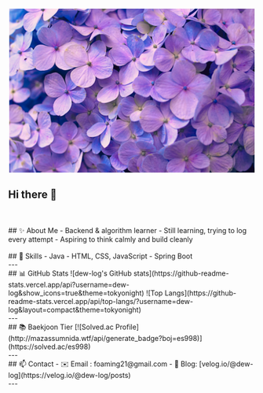 <p align="center">
  <img src="hisu-lee-V4Pn7QeYdPQ-unsplash.jpg" alt="배너 이미지" width="500"/>
</p>

## Hi there 👋
<br/>
<br/>
## ✨ About Me
- Backend & algorithm learner  
- Still learning, trying to log every attempt
- Aspiring to think calmly and build cleanly
<br/>
<br/>
## 🌱 Skills
- Java
- HTML, CSS, JavaScript
- Spring Boot
<br/>
---
<br/>
## 📊 GitHub Stats
![dew-log's GitHub stats](https://github-readme-stats.vercel.app/api?username=dew-log&show_icons=true&theme=tokyonight)
![Top Langs](https://github-readme-stats.vercel.app/api/top-langs/?username=dew-log&layout=compact&theme=tokyonight)
<br/>
---
<br/>
## 📚 Baekjoon Tier
[![Solved.ac Profile](http://mazassumnida.wtf/api/generate_badge?boj=es998)](https://solved.ac/es998)
<br/>
---
<br/>
## 📫 Contact
- ✉️ Email : foaming21@gmail.com
- 💜 Blog: [velog.io/@dew-log](https://velog.io/@dew-log/posts)
<br/>
---
